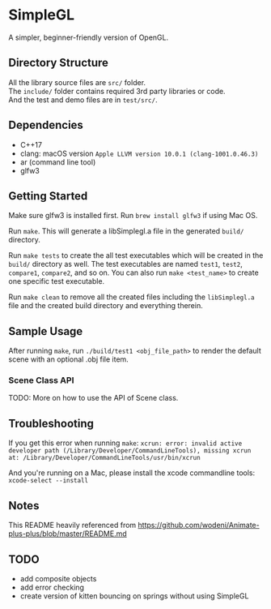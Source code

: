 # SimpleGL

A simpler, beginner-friendly version of OpenGL.

## Directory Structure

All the library source files are `src/` folder.  
The `include/` folder contains required 3rd party libraries or code.  
And the test and demo files are in `test/src/`.

## Dependencies

- C++17
- clang: macOS version `Apple LLVM version 10.0.1 (clang-1001.0.46.3)`
- ar (command line tool)
- glfw3

## Getting Started

Make sure glfw3 is installed first. Run `brew install glfw3` if using Mac OS.

Run `make`. This will generate a libSimplegl.a file in the generated `build/` directory.

Run `make tests` to create the all test executables which will be created in the `build/` directory as well. The test executables are named `test1`, `test2`, `compare1`, `compare2`, and so on. You can also run `make <test_name>` to create one specific test executable.

Run `make clean` to remove all the created files including the `libSimplegl.a` file and the created
build directory and everything therein.

## Sample Usage

After running `make`, run `./build/test1 <obj_file_path>` to render the default scene with an optional .obj file item.

### Scene Class API
TODO: More on how to use the API of Scene class.

## Troubleshooting

If you get this error when running `make`: `xcrun: error: invalid active developer path (/Library/Developer/CommandLineTools), missing xcrun at: /Library/Developer/CommandLineTools/usr/bin/xcrun`

And you're running on a Mac, please install the xcode commandline tools: `xcode-select --install`

## Notes

This README heavily referenced from https://github.com/wodeni/Animate-plus-plus/blob/master/README.md

## TODO

- add composite objects
- add error checking
- create version of kitten bouncing on springs without using SimpleGL
